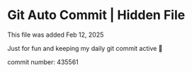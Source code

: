# Git Auto Commit | Hidden File

This file was added Feb 12, 2025

Just for fun and keeping my daily git commit active 🤪

commit number: 435561
